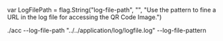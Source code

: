 
var LogFilePath = flag.String("log-file-path", "", "Use the pattern to fine a URL in the log file for accessing the QR Code Image.")

./acc --log-file-path "../../application/log/logfile.log" --log-file-pattern
